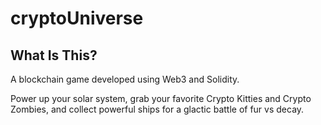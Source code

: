 # cryptoUniverse

What Is This?
-------------

A blockchain game developed using Web3 and Solidity.

Power up your solar system, grab your favorite Crypto Kitties and Crypto Zombies, and collect powerful ships for a glactic battle of fur vs decay.

